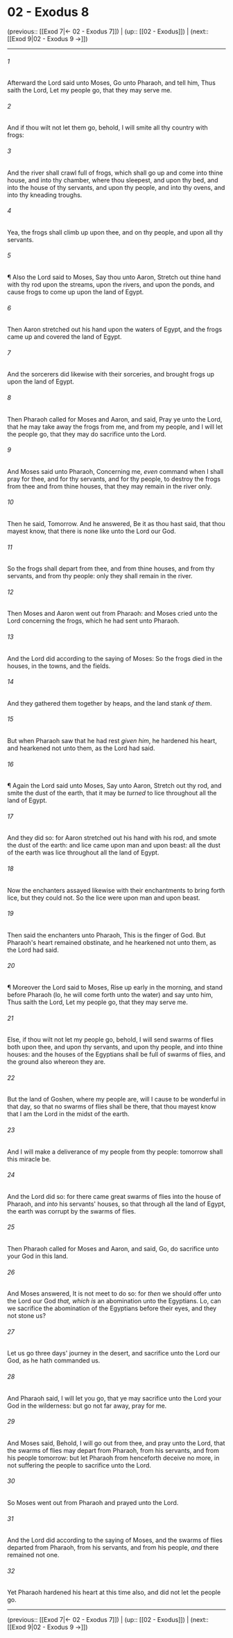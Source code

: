 # 02 - Exodus 8

(previous:: [[Exod 7|← 02 - Exodus 7]]) | (up:: [[02 - Exodus]]) | (next:: [[Exod 9|02 - Exodus 9 →]])

***


###### 1 
Afterward the Lord said unto Moses, Go unto Pharaoh, and tell him, Thus saith the Lord, Let my people go, that they may serve me. 

###### 2 
And if thou wilt not let them go, behold, I will smite all thy country with frogs: 

###### 3 
And the river shall crawl full of frogs, which shall go up and come into thine house, and into thy chamber, where thou sleepest, and upon thy bed, and into the house of thy servants, and upon thy people, and into thy ovens, and into thy kneading troughs. 

###### 4 
Yea, the frogs shall climb up upon thee, and on thy people, and upon all thy servants. 

###### 5 
¶ Also the Lord said to Moses, Say thou unto Aaron, Stretch out thine hand with thy rod upon the streams, upon the rivers, and upon the ponds, and cause frogs to come up upon the land of Egypt. 

###### 6 
Then Aaron stretched out his hand upon the waters of Egypt, and the frogs came up and covered the land of Egypt. 

###### 7 
And the sorcerers did likewise with their sorceries, and brought frogs up upon the land of Egypt. 

###### 8 
Then Pharaoh called for Moses and Aaron, and said, Pray ye unto the Lord, that he may take away the frogs from me, and from my people, and I will let the people go, that they may do sacrifice unto the Lord. 

###### 9 
And Moses said unto Pharaoh, Concerning me, _even_ command when I shall pray for thee, and for thy servants, and for thy people, to destroy the frogs from thee and from thine houses, that they may remain in the river only. 

###### 10 
Then he said, Tomorrow. And he answered, Be it as thou hast said, that thou mayest know, that there is none like unto the Lord our God. 

###### 11 
So the frogs shall depart from thee, and from thine houses, and from thy servants, and from thy people: only they shall remain in the river. 

###### 12 
Then Moses and Aaron went out from Pharaoh: and Moses cried unto the Lord concerning the frogs, which he had sent unto Pharaoh. 

###### 13 
And the Lord did according to the saying of Moses: So the frogs died in the houses, in the towns, and the fields. 

###### 14 
And they gathered them together by heaps, and the land stank _of them_. 

###### 15 
But when Pharaoh saw that he had rest _given him_, he hardened his heart, and hearkened not unto them, as the Lord had said. 

###### 16 
¶ Again the Lord said unto Moses, Say unto Aaron, Stretch out thy rod, and smite the dust of the earth, that it may be _turned_ to lice throughout all the land of Egypt. 

###### 17 
And they did so: for Aaron stretched out his hand with his rod, and smote the dust of the earth: and lice came upon man and upon beast: all the dust of the earth was lice throughout all the land of Egypt. 

###### 18 
Now the enchanters assayed likewise with their enchantments to bring forth lice, but they could not. So the lice were upon man and upon beast. 

###### 19 
Then said the enchanters unto Pharaoh, This is the finger of God. But Pharaoh's heart remained obstinate, and he hearkened not unto them, as the Lord had said. 

###### 20 
¶ Moreover the Lord said to Moses, Rise up early in the morning, and stand before Pharaoh (lo, he will come forth unto the water) and say unto him, Thus saith the Lord, Let my people go, that they may serve me. 

###### 21 
Else, if thou wilt not let my people go, behold, I will send swarms of flies both upon thee, and upon thy servants, and upon thy people, and into thine houses: and the houses of the Egyptians shall be full of swarms of flies, and the ground also whereon they are. 

###### 22 
But the land of Goshen, where my people are, will I cause to be wonderful in that day, so that no swarms of flies shall be there, that thou mayest know that I am the Lord in the midst of the earth. 

###### 23 
And I will make a deliverance of my people from thy people: tomorrow shall this miracle be. 

###### 24 
And the Lord did so: for there came great swarms of flies into the house of Pharaoh, and _into_ his servants' houses, so that through all the land of Egypt, the earth was corrupt by the swarms of flies. 

###### 25 
Then Pharaoh called for Moses and Aaron, and said, Go, do sacrifice unto your God in this land. 

###### 26 
And Moses answered, It is not meet to do so: for _then_ we should offer unto the Lord our God _that, which is_ an abomination unto the Egyptians. Lo, can we sacrifice the abomination of the Egyptians before their eyes, and they not stone us? 

###### 27 
Let us go three days' journey in the desert, and sacrifice unto the Lord our God, as he hath commanded us. 

###### 28 
And Pharaoh said, I will let you go, that ye may sacrifice unto the Lord your God in the wilderness: but go not far away, pray for me. 

###### 29 
And Moses said, Behold, I will go out from thee, and pray unto the Lord, that the swarms of flies may depart from Pharaoh, from his servants, and from his people tomorrow: but let Pharaoh from henceforth deceive no more, in not suffering the people to sacrifice unto the Lord. 

###### 30 
So Moses went out from Pharaoh and prayed unto the Lord. 

###### 31 
And the Lord did according to the saying of Moses, and the swarms of flies departed from Pharaoh, from his servants, and from his people, _and_ there remained not one. 

###### 32 
Yet Pharaoh hardened his heart at this time also, and did not let the people go.

***

(previous:: [[Exod 7|← 02 - Exodus 7]]) | (up:: [[02 - Exodus]]) | (next:: [[Exod 9|02 - Exodus 9 →]])

